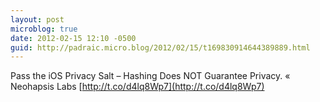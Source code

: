 ```yaml
---
layout: post
microblog: true
date: 2012-02-15 12:10 -0500
guid: http://padraic.micro.blog/2012/02/15/t169830914644389889.html
---
```

Pass the iOS Privacy Salt – Hashing Does NOT Guarantee Privacy. « Neohapsis Labs [http://t.co/d4lq8Wp7](http://t.co/d4lq8Wp7)

